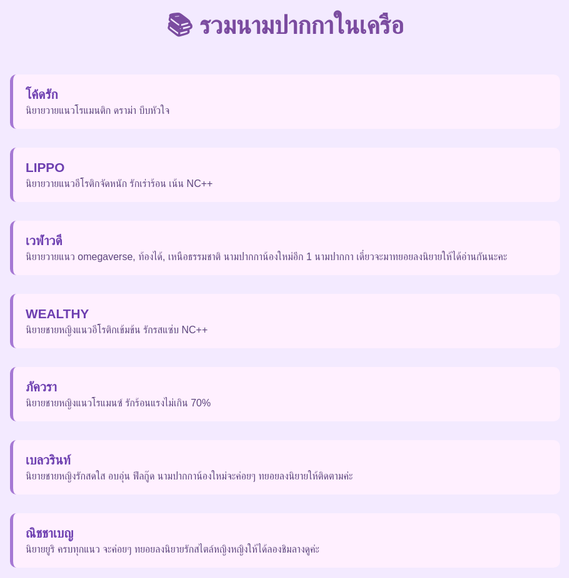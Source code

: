 <!DOCTYPE html>
<html>
<head>
  <meta charset="UTF-8">
  <title>รวมนามปากกา | Arn-niyay-khan</title>
  <style>
    body {
      background-color: #f3eaff;
      font-family: 'Mitr', sans-serif;
      color: #3f2a50;
      padding: 40px;
      max-width: 900px;
      margin: auto;
    }
    h1 {
      color: #7b4ca0;
      text-align: center;
      font-size: 2.5rem;
      margin-bottom: 40px;
    }
    ul {
      list-style: none;
      padding-left: 0;
    }
    li {
      margin-bottom: 30px;
      padding: 20px;
      background-color: #fff0ff;
      border-left: 5px solid #a678d4;
      border-radius: 10px;
    }
    a {
      color: #6d3fb0;
      font-size: 1.3rem;
      font-weight: bold;
      text-decoration: none;
    }
    a:hover {
      text-decoration: underline;
    }
    .desc {
      color: #5c457d;
      font-size: 1rem;
      margin-top: 5px;
    }
  </style>
</head>
<body>
  <h1>📚 รวมนามปากกาในเครือ</h1>
  <ul>
    <li>
      <a href="coderak/">โค้ดรัก</a>
      <div class="desc">นิยายวายแนวโรแมนติก ดราม่า บีบหัวใจ</div>
    </li>
    <li>
      <a href="lippo/">LIPPO</a>
      <div class="desc">นิยายวายแนวอีโรติกจัดหนัก รักเร่าร้อน เน้น NC++</div>
    </li>
    <li>
      <a href="welawadee/">เวฬาวดี</a>
      <div class="desc">นิยายวายแนว omegaverse, ท้องได้, เหนือธรรมชาติ นามปากกาน้องใหม่อีก 1 นามปากกา เดี๋ยวจะมาทยอยลงนิยายให้ได้อ่านกันนะคะ</div>
    </li>
    <li>
      <a href="wealthy/">WEALTHY</a>
      <div class="desc">นิยายชายหญิงแนวอีโรติกเข้มข้น รักรสแซ่บ NC++</div>
    </li>
    <li>
      <a href="phakawara/">ภัควรา</a>
      <div class="desc">นิยายชายหญิงแนวโรแมนซ์ รักร้อนแรงไม่เกิน 70%</div>
    </li>
    <li>
      <a href="bellwarin/">เบลวรินท์</a>
      <div class="desc">นิยายชายหญิงรักสดใส อบอุ่น ฟีลกู๊ด นามปากกาน้องใหม่จะค่อยๆ ทยอยลงนิยายให้ติดตามค่ะ</div>
    </li>
    <li>
      <a href="nichchaben/">ณิชชาเบญ</a>
      <div class="desc">นิยายยูริ ครบทุกแนว จะค่อยๆ ทยอยลงนิยายรักสไตล์หญิงหญิงให้ได้ลองชิมลางดูค่ะ</div>
    </li>
  </ul>
</body>
</html>

